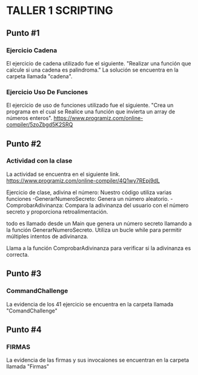 # TALLER 1 SCRIPTING
## Punto #1
### Ejercicio Cadena
  El ejercicio de cadena utilizado fue el siguiente.
  "Realizar una función que calcule si una cadena es palindroma."
  La solución se encuentra en la carpeta llamada "cadena". 

### Ejercicio Uso De Funciones
   El ejercicio de uso de funciones utilizado fue el siguiente.
  "Crea un programa en el cual se Realice una función que invierta 
   un array de números enteros".
   https://www.programiz.com/online-compiler/5zoZbgd5K2SRQ

## Punto #2
### Actividad con la clase 
La actividad se encuentra en el siguiente link.
https://www.programiz.com/online-compiler/4Q1wy7REpj9dL 

Ejercicio de clase, adivina  el número: Nuestro código utiliza varias funciones
 -GenerarNumeroSecreto:  Genera un número aleatorio.
 -ComprobarAdivinanza:  Compara la adivinanza del usuario con el número secreto y proporciona retroalimentación.

todo es llamado desde un  Main que genera un número secreto llamando a la función GenerarNumeroSecreto.
Utiliza un bucle while para permitir múltiples intentos de adivinanza.

Llama a la función ComprobarAdivinanza para verificar si la adivinanza es correcta.

## Punto #3
### CommandChallenge
La evidencia de los 41 ejercicio se encuentra en la carpeta llamada "ComandChallenge"

## Punto #4
###  FIRMAS
La evidencia de las firmas y sus invocaiones se encuentran en la carpeta llamada "Firmas"

